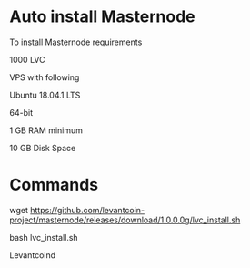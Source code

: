 # Auto install Masternode

To install Masternode requirements

1000 LVC

VPS with following

Ubuntu 18.04.1 LTS

64-bit

1 GB RAM minimum

10 GB Disk Space


# Commands

wget https://github.com/levantcoin-project/masternode/releases/download/1.0.0.0g/lvc_install.sh


bash lvc_install.sh


Levantcoind

